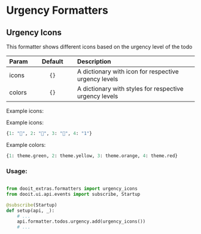 # Urgency Formatters

## Urgency Icons

This formatter shows different icons based on the urgency level of the todo

| Param|<div style="width: 100px">Default</div> |Description|
| ------------- | :----------------:  | :----------------------------------------------------------------------------------------|
| icons         |  `{}`               | A dictionary with icon for respective urgency levels                                     |
| colors        |  `{}`               | A dictionary with styles for respective urgency levels                                   |

Example icons:

Example icons:

```py
{1: "󰲠", 2: "󰲢", 3: "󰲤", 4: "1"}
```

Example colors:

```py
{1: theme.green, 2: theme.yellow, 3: theme.orange, 4: theme.red}
```

### Usage:

```python

from dooit_extras.formatters import urgency_icons
from dooit.ui.api.events import subscribe, Startup

@subscribe(Startup)
def setup(api, _):
    # ...
    api.formatter.todos.urgency.add(urgency_icons())
    # ...
```